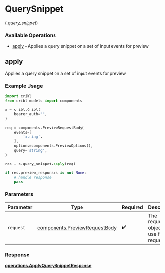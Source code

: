 # QuerySnippet
(*.query_snippet*)

### Available Operations

* [apply](#apply) - Applies a query snippet on a set of input events for preview

## apply

Applies a query snippet on a set of input events for preview

### Example Usage

```python
import cribl
from cribl.models import components

s = cribl.Cribl(
    bearer_auth="",
)

req = components.PreviewRequestBody(
    events=[
        'string',
    ],
    options=components.PreviewOptions(),
    query='string',
)

res = s.query_snippet.apply(req)

if res.preview_responses is not None:
    # handle response
    pass
```

### Parameters

| Parameter                                                                  | Type                                                                       | Required                                                                   | Description                                                                |
| -------------------------------------------------------------------------- | -------------------------------------------------------------------------- | -------------------------------------------------------------------------- | -------------------------------------------------------------------------- |
| `request`                                                                  | [components.PreviewRequestBody](../../models/shared/previewrequestbody.md) | :heavy_check_mark:                                                         | The request object to use for the request.                                 |


### Response

**[operations.ApplyQuerySnippetResponse](../../models/operations/applyquerysnippetresponse.md)**

